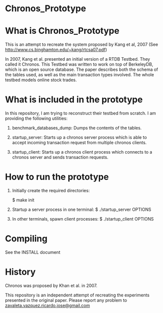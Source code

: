 # Chronos_Prototype

What is Chronos_Prototype
==========================
This is an attempt to recreate the system proposed by Kang et al, 2007 (See http://www.cs.binghamton.edu/~kang/rtcsa07.pdf)

In 2007, Kang et al. presented an initial version of a RTDB Testbed. They called
it Chronos. This Testbed was written to work on top of BerkeleyDB, which is an
open source database. The paper describes both the schema of the tables used, as
well as the main transaction types involved. The whole testbed models online
stock trades.

What is included in the prototype
=================================
In this repository, I am trying to reconstruct their testbed from scratch. I am
providing the following utilities:

1) benchmark_databases_dump: Dumps the contents of the tables.

2) startup_server: Starts up a chronos server process which is able to accept incoming transaction request from multiple chronos clients.

3) startup_client: Starts up a chronos client process which connects to a chronos server and sends transaction requests.


How to run the prototype
========================
1) Initially create the required directories:

	$ make init

2) Startup a server process in one terminal:
	$ ./startup_server OPTIONS

3) In other terminals, spawn client processes:
  	$ ./startup_client OPTIONS

Compiling
==========
See the INSTALL document

History
========
Chronos was proposed by Khan et al. in 2007. 

This repository is an independent attempt of recreating the experiments presented in the 
original paper. Please report any problem to <zavaleta.vazquez.ricardo.jose@gmail.com>
